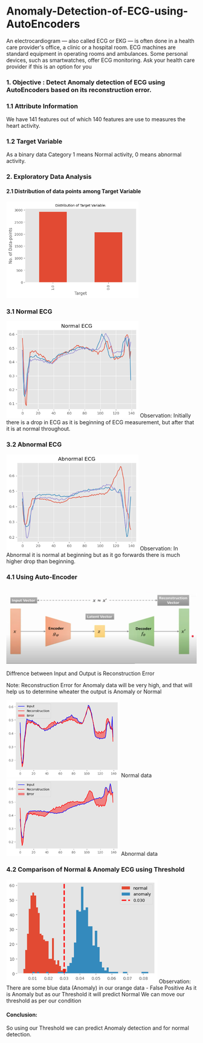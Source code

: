 # Anomaly-Detection-of-ECG-using-AutoEncoders
An electrocardiogram — also called ECG or EKG — is often done in a health care provider's office, a clinic or a hospital room. ECG machines are standard equipment in operating rooms and ambulances. Some personal devices, such as smartwatches, offer ECG monitoring. Ask your health care provider if this is an option for you
### 1. Objective : Detect Anomaly detection of ECG using AutoEncoders based on its reconstruction error.

### 1.1 Attribute Information
We have 141 features out of which 140 features are use to measures the heart activity.
### 1.2 Target Variable
As a binary data Category 1 means Normal activity, 0 means abnormal activity.

### 2. Exploratory Data Analysis 
#### 2.1 Distribution of data points among Target Variable
<img src="Distribution_target_var.png" width="350"/>

### 3.1 Normal ECG
<img src="Normal ecg.png" width="350"/>
Observation: Initially there is a drop in ECG as it is beginning of ECG measurement, but after that it is at normal throughout.

### 3.2  Abnormal ECG 
<img src="Abnormal ECG.png" width="350"/>
Observation: In Abnormal it is normal at beginning but as it go forwards there is much higher drop than beginning.

### 4.1 Using Auto-Encoder
<img src="Auto-encoder.png" width="650"/>

Diffrence between Input and Output is Reconstruction Error

Note: Reconstruction Error for Anomaly data will be very high, and that will help us to determine wheater the output is Anomaly or Normal

<img src="Normal_data.png" width="300"/>
Normal data
<img src="Abnormaldata.png" width="300"/>
Abnormal data

### 4.2 Comparison of Normal & Anomaly ECG using Threshold
<img src="Comparison_data.png" width="400"/>
Observation:
There are some blue data (Anomaly) in our orange data - False Positive
As it is Anomaly but as our Threshold it will predict Normal
We can move our threshold as per our condition

#### Conclusion:

So using our Threshold we can predict Anomaly detection and for normal detection.
